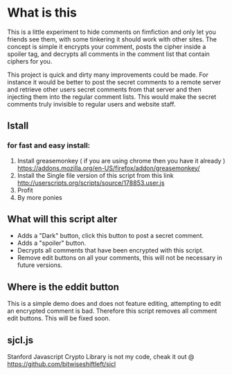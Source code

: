 # What is this
This is a little experiment to hide comments on fimfiction and only let you friends see them, with some tinkering it should work with other sites. The concept is simple it encrypts your comment, posts the cipher inside a spoiler tag, and decrypts all comments in the comment list that contain ciphers for you.

This project is quick and dirty many improvements could be made. For instance it would be better to post the secret comments to a remote server and retrieve other users secret comments from that server and then injecting them into the regular comment lists. This would make the secret comments truly invisible to regular users and website staff.


## Istall
### for fast and easy install:
1. Install greasemonkey ( if you are using chrome then you have it already ) https://addons.mozilla.org/en-US/firefox/addon/greasemonkey/
2. Install the Single file version of this script from this link http://userscripts.org/scripts/source/178853.user.js
3. Profit
4. By more ponies

## What will this script alter
* Adds a "Dark" button, click this button to post a secret comment.
* Adds a "spoiler" button.
* Decrypts all comments that have been encrypted with this script.
* Remove edit buttons on all your comments, this will not be necessary in future versions.

## Where is the eddit button
This is a simple demo does and does not feature editing, attempting to edit an encrypted comment is bad. Therefore this script removes all comment edit buttons. This will be fixed soon. 

## sjcl.js 
Stanford Javascript Crypto Library is not my code, cheak it out @ https://github.com/bitwiseshiftleft/sjcl
